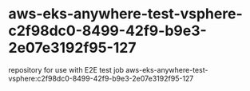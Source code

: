 # aws-eks-anywhere-test-vsphere-c2f98dc0-8499-42f9-b9e3-2e07e3192f95-127
repository for use with E2E test job aws-eks-anywhere-test-vsphere:c2f98dc0-8499-42f9-b9e3-2e07e3192f95-127
